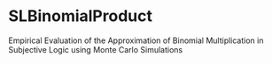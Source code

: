 # SLBinomialProduct
Empirical Evaluation of the Approximation of Binomial Multiplication in Subjective Logic using Monte Carlo Simulations
